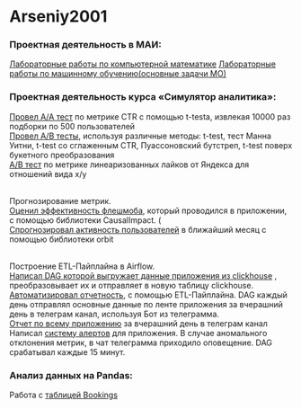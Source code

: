 # Arseniy2001

### Проектная деятельность в МАИ:


[Лабораторные работы по компьютерной математике](https://github.com/Arseniy2001/KM)
[Лабораторные работы по машинному обучению(основные задачи МО)](https://github.com/Arseniy2001/Practice_analyst/tree/main/ML_4c)

### Проектная деятельность курса «Симулятор аналитика»:

[Провел A/A тест](https://github.com/Arseniy2001/Analyst_simulator/blob/main/AA.ipynb) по метрике CTR с помощью t-testа, извлекая 10000 раз подборки по 500 пользователей 
<br/>[Провел A/B тесты](https://github.com/Arseniy2001/Analyst_simulator/blob/main/AB_1.ipynb), используя различные методы: t-test, тест Манна Уитни, t-test со сглаженным CTR, Пуассоновский бутстреп, t-test поверх букетного преобразования 
<br/>[A/B тест](https://github.com/Arseniy2001/Analyst_simulator/blob/main/AB_2.ipynb)    по метрике линеаризованных лайков от Яндекса для отношений вида  x/y 

<br/>Прогнозирование метрик. 
<br/>[Оценил эффективность флешмоба](https://github.com/Arseniy2001/Analyst_simulator/blob/main/MP_1.ipynb), который проводился в приложении, с помощью библиотеки CausalImpact. (
<br/>[Спрогнозировал активность пользователей](https://github.com/Arseniy2001/Analyst_simulator/blob/main/MP_2.ipynb) в ближайший месяц с помощью библиотеки orbit 

<br/>Построение ETL-Пайплайна в Airflow.  
<br/>[Написал DAG которой выгружает данные приложения из clickhouse](https://github.com/Arseniy2001/Analyst_simulator/blob/main/Senya_dag1.py) , преобразовывает их и отправляет в новую таблицу clickhouse. 
<br/>[Автоматизировал отчетность](https://github.com/Arseniy2001/Analyst_simulator/blob/main/Senya_raport_1.py), с помощью ETL-Пайплайна. DAG  каждый день  отправлял основные данные по ленте приложения за вчерашний день в телеграм канал, используя Бот из телеграмма. 
<br/>[Отчет по всему приложению](https://github.com/Arseniy2001/Analyst_simulator/blob/main/Senya_raport_2.py) за вчерашний день в телеграм канал 
<br/>Написал [систему алертов](https://github.com/Arseniy2001/Analyst_simulator/blob/main/Senya_alert.py) для приложения. В случае аномального отклонения метрик, в чат телеграмма приходило оповещение. DAG срабатывал каждые 15 минут. 


### Анализ данных на Pandas:
Работа с [таблицей Bookings](https://github.com/Arseniy2001/Practice_pandas/blob/main/Hotel.ipynb)




